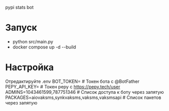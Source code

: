pypi stats bot
# Запуск
* python src/main.py
* docker compose up -d --build

# Настройка
Отредактируйте .env
BOT_TOKEN= # Токен бота с @BotFather
PEPY_API_KEY= # Токен pepy с https://pepy.tech/user
ADMINS=1043461599,787751346 # Список доступа к боту через запятую
PACKAGES=aiovaksms,synkvaksms,vaksms,vaksmsapi # Список пакетов через запятую
